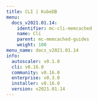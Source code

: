 ```yaml
---
title: CLI | KubeDB
menu:
  docs_v2021.01.14:
    identifier: mc-cli-memcached
    name: Cli
    parent: mc-memcached-guides
    weight: 100
menu_name: docs_v2021.01.14
info:
  autoscaler: v0.1.0
  cli: v0.16.0
  community: v0.16.0
  enterprise: v0.3.0
  installer: v0.16.0
  version: v2021.01.14
---
```


